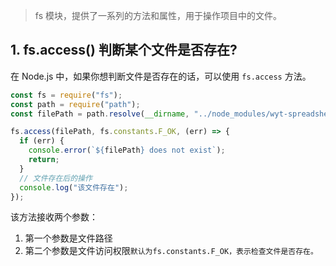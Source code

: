 <PageHeader content="fs 文件处理" />

> fs 模块，提供了一系列的方法和属性，用于操作项目中的文件。

## 1. fs.access() 判断某个文件是否存在?

在 Node.js 中，如果你想判断文件是否存在的话，可以使用 `fs.access` 方法。

```js
const fs = require("fs");
const path = require("path");
const filePath = path.resolve(__dirname, "../node_modules/wyt-spreadsheet/package.json");

fs.access(filePath, fs.constants.F_OK, (err) => {
  if (err) {
    console.error(`${filePath} does not exist`);
    return;
  }
  // 文件存在后的操作
  console.log("该文件存在");
});
```

该方法接收两个参数：

1. 第一个参数是文件路径
2. 第二个参数是文件访问权限`默认为fs.constants.F_OK，表示检查文件是否存在。`

